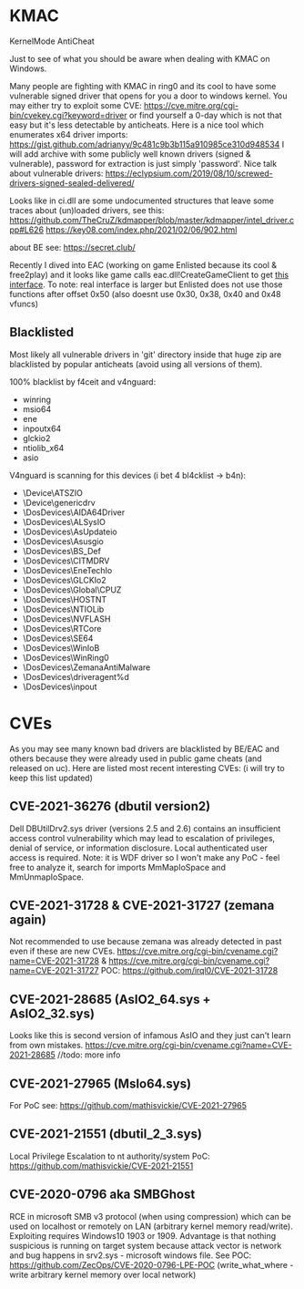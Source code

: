 # KMAC
KernelMode AntiCheat

Just to see of what you should be aware when dealing with KMAC on Windows.

Many people are fighting with KMAC in ring0 and its cool to have some vulnerable signed driver that opens for you a door to windows kernel. You may either try to exploit some CVE: https://cve.mitre.org/cgi-bin/cvekey.cgi?keyword=driver or find yourself a 0-day which is not that easy but it's less detectable by anticheats. Here is a nice tool which enumerates x64 driver imports: https://gist.github.com/adrianyy/9c481c9b3b115a910985ce310d948534
I will add archive with some publicly well known drivers (signed & vulnerable), password for extraction is just simply 'password'. Nice talk about vulnerable drivers: https://eclypsium.com/2019/08/10/screwed-drivers-signed-sealed-delivered/

Looks like in ci.dll are some undocumented structures that leave some traces about (un)loaded drivers, see this:
https://github.com/TheCruZ/kdmapper/blob/master/kdmapper/intel_driver.cpp#L626 https://key08.com/index.php/2021/02/06/902.html

about BE see: https://secret.club/

Recently I dived into EAC (working on game Enlisted because its cool & free2play) and it looks like game calls eac.dll!CreateGameClient to get [this interface](https://github.com/mathisvickie/EAC-Emulator/blob/main/dllmain.cpp#L4). To note: real interface is larger but Enlisted does not use those functions after offset 0x50 (also doesnt use 0x30, 0x38, 0x40 and 0x48 vfuncs)

## Blacklisted
Most likely all vulnerable drivers in 'git' directory inside that huge zip are blacklisted by popular anticheats (avoid using all versions of them).

100% blacklist by f4ceit and v4nguard:
- winring
- msio64
- ene
- inpoutx64
- glckio2
- ntiolib_x64
- asio

V4nguard is scanning for this devices (i bet 4 bl4cklist -> b4n):
- \Device\ATSZIO
- \Device\genericdrv
- \DosDevices\AIDA64Driver
- \DosDevices\ALSysIO
- \DosDevices\AsUpdateio
- \DosDevices\Asusgio
- \DosDevices\BS_Def
- \DosDevices\CITMDRV
- \DosDevices\EneTechIo
- \DosDevices\GLCKIo2
- \DosDevices\Global\CPUZ
- \DosDevices\HOSTNT
- \DosDevices\NTIOLib
- \DosDevices\NVFLASH
- \DosDevices\RTCore
- \DosDevices\SE64
- \DosDevices\WinIoB
- \DosDevices\WinRing0
- \DosDevices\ZemanaAntiMalware
- \DosDevices\driveragent%d
- \DosDevices\inpout

# CVEs
As you may see many known bad drivers are blacklisted by BE/EAC and others because they were already used in public game cheats (and released on uc). Here are listed most recent  interesting CVEs: (i will try to keep this list updated)

## CVE-2021-36276 (dbutil version2)
Dell DBUtilDrv2.sys driver (versions 2.5 and 2.6) contains an insufficient access control vulnerability which may lead to escalation of privileges, denial of service, or information disclosure. Local authenticated user access is required.
Note: it is WDF driver so I won't make any PoC - feel free to analyze it, search for imports MmMapIoSpace and MmUnmapIoSpace.

## CVE-2021-31728 & CVE-2021-31727 (zemana again)
Not recommended to use because zemana was already detected in past even if these are new CVEs. https://cve.mitre.org/cgi-bin/cvename.cgi?name=CVE-2021-31728 & https://cve.mitre.org/cgi-bin/cvename.cgi?name=CVE-2021-31727 POC: https://github.com/irql0/CVE-2021-31728

## CVE-2021-28685 (AsIO2_64.sys + AsIO2_32.sys)
Looks like this is second version of infamous AsIO and they just can't learn from own mistakes. https://cve.mitre.org/cgi-bin/cvename.cgi?name=CVE-2021-28685
//todo: more info

## CVE-2021-27965 (MsIo64.sys)
For PoC see: https://github.com/mathisvickie/CVE-2021-27965

## CVE-2021-21551 (dbutil_2_3.sys)
Local Privilege Escalation to nt authority/system PoC: https://github.com/mathisvickie/CVE-2021-21551

## CVE-2020-0796 aka SMBGhost
RCE in microsoft SMB v3 protocol (when using compression) which can be used on localhost or remotely on LAN (arbitrary kernel memory read/write). Exploiting requires Windows10 1903 or 1909. Advantage is that nothing suspicious is running on target system because attack vector is network and bug happens in srv2.sys - microsoft windows file. See POC: https://github.com/ZecOps/CVE-2020-0796-LPE-POC (write_what_where - write arbitrary kernel memory over local network)
